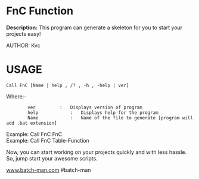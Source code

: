# FnC Function
**Description:**
This program can generate a skeleton for you to start your projects easy!

AUTHOR:	Kvc

# USAGE

<code>Call FnC [Name | help , /? , -h , -help | ver]</code>

Where:-

 			ver			: 	Displays version of program
 			help			: 	Displays help for the program
 			Name			: 	Name of the file to generate [program will add .bat extension]

 Example: 		Call FnC FnC  
 Example: 		Call FnC Table-Function  

Now, you can start working on your projects quickly and with less hassle.
 So, jump start your awesome scripts.

 www.batch-man.com
 #batch-man
